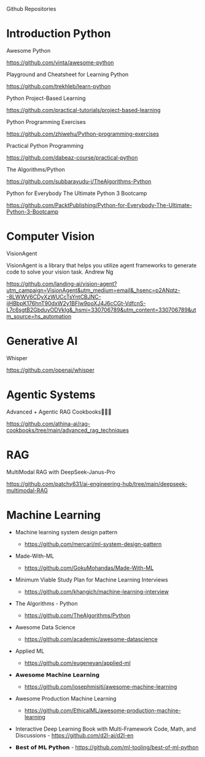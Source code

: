 Github Repositories

# Introduction Python

Awesome Python

https://github.com/vinta/awesome-python


Playground and Cheatsheet for Learning Python

https://github.com/trekhleb/learn-python


Python Project-Based Learning

https://github.com/practical-tutorials/project-based-learning


Python Programming Exercises

https://github.com/zhiwehu/Python-programming-exercises


Practical Python Programming

https://github.com/dabeaz-course/practical-python


The Algorithms/Python

https://github.com/subbarayudu-j/TheAlgorithms-Python


Python for Everybody The Ultimate Python 3 Bootcamp

https://github.com/PacktPublishing/Python-for-Everybody-The-Ultimate-Python-3-Bootcamp


# Computer Vision

VisionAgent

VisionAgent is a library that helps you utilize agent frameworks to generate code to solve your vision task. Andrew Ng

https://github.com/landing-ai/vision-agent?utm_campaign=VisionAgent&utm_medium=email&_hsenc=p2ANqtz--8LWWV6CDyXzWUCcTsYntCBJNC-ijHBbpK176hnT90dxW2y1BFIw9poXJ4J6cCGt-VdfcnS-L7c6sgtB2GbduyODVkIg&_hsmi=330706789&utm_content=330706789&utm_source=hs_automation


# Generative AI

Whisper

https://github.com/openai/whisper


# Agentic Systems

Advanced + Agentic RAG Cookbooks👨🏻‍💻

https://github.com/athina-ai/rag-cookbooks/tree/main/advanced_rag_techniques

# RAG

MultiModal RAG with DeepSeek-Janus-Pro

https://github.com/patchy631/ai-engineering-hub/tree/main/deepseek-multimodal-RAG


# Machine Learning

- Machine learning system design pattern
    - https://github.com/mercari/ml-system-design-pattern

- Made-With-ML
    - https://github.com/GokuMohandas/Made-With-ML
      
- Minimum Viable Study Plan for Machine Learning Interviews
   -  https://github.com/khangich/machine-learning-interview

- The Algorithms - Python
    - https://github.com/TheAlgorithms/Python

- Awesome Data Science
   -  https://github.com/academic/awesome-datascience

- Applied ML
    - https://github.com/eugeneyan/applied-ml

- 𝗔𝘄𝗲𝘀𝗼𝗺𝗲 𝗠𝗮𝗰𝗵𝗶𝗻𝗲 𝗟𝗲𝗮𝗿𝗻𝗶𝗻𝗴
    - https://github.com/josephmisiti/awesome-machine-learning

- Awesome Production Machine Learning
  - https://github.com/EthicalML/awesome-production-machine-learning
 
- Interactive Deep Learning Book with Multi-Framework Code, Math, and Discussions
      - https://github.com/d2l-ai/d2l-en

- 𝗕𝗲𝘀𝘁 𝗼𝗳 𝗠𝗟 𝗣𝘆𝘁𝗵𝗼𝗻
      - https://github.com/ml-tooling/best-of-ml-python

